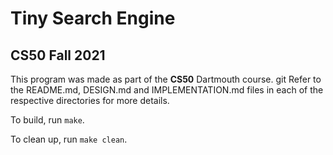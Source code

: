 # Tiny Search Engine
## CS50 Fall 2021
This program was made as part of the **CS50** Dartmouth course. git Refer to the README.md, DESIGN.md and IMPLEMENTATION.md files in each of the respective directories for more details. 

To build, run `make`.

To clean up, run `make clean`.

